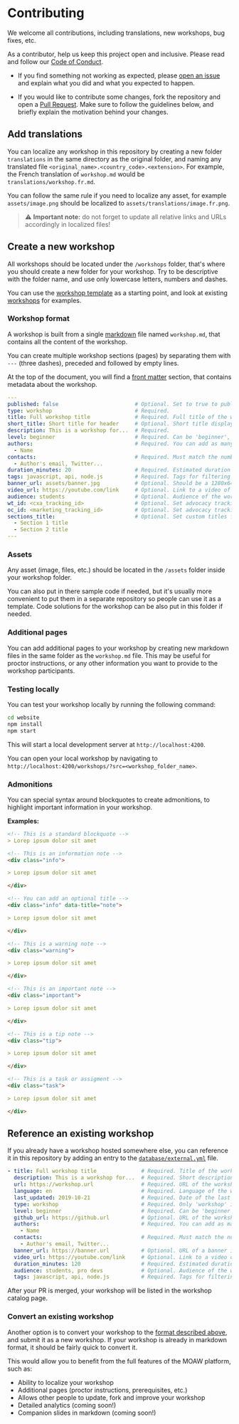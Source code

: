 # Contributing

We welcome all contributions, including translations, new workshops, bug fixes, etc.

As a contributor, help us keep this project open and inclusive.
Please read and follow our [Code of Conduct](CODE_OF_CONDUCT.md).

- If you find something not working as expected, please [open an issue](https://github.com/microsoft/moaw/issues) and explain what you did and what you expected to happen.

- If you would like to contribute some changes, fork the repository and open a [Pull Request](https://docs.github.com/en/pull-requests/collaborating-with-pull-requests/proposing-changes-to-your-work-with-pull-requests/creating-a-pull-request).
  Make sure to follow the guidelines below, and briefly explain the motivation behind your changes.

## Add translations

You can localize any workshop in this repository by creating a new folder `translations` in the same directory as the original folder, and naming any translated file `<original_name>.<country_code>.<extension>`.
For example, the French translation of `workshop.md` would be `translations/workshop.fr.md`.

You can follow the same rule if you need to localize any asset, for example `assets/image.png` should be localized to `assets/translations/image.fr.png`.

> ⚠️ **Important note:** do not forget to update all relative links and URLs accordingly in localized files!

## Create a new workshop

All workshops should be located under the `/workshops` folder, that's where you should create a new folder for your workshop.
Try to be descriptive with the folder name, and use only lowercase letters, numbers and dashes.

You can use the [workshop template](template/workshop/) as a starting point, and look at existing [workshops](workshops) for examples.

### Workshop format

A workshop is built from a single [markdown](https://commonmark.org/help/) file named `workshop.md`, that contains all the content of the workshop.

You can create multiple workshop sections (pages) by separating them with `---` (three dashes), preceded and followed by empty lines.

At the top of the document, you will find a [front matter](https://jekyllrb.com/docs/front-matter/) section, that contains metadata about the workshop.

```yaml
---
published: false                        # Optional. Set to true to publish the workshop (default: false)
type: workshop                          # Required.
title: Full workshop title              # Required. Full title of the workshop
short_title: Short title for header     # Optional. Short title displayed in the header
description: This is a workshop for...  # Required.
level: beginner                         # Required. Can be 'beginner', 'intermediate' or 'advanced'
authors:                                # Required. You can add as many authors as needed      
  - Name
contacts:                               # Required. Must match the number of authors
  - Author's email, Twitter...
duration_minutes: 20                    # Required. Estimated duration in minutes
tags: javascript, api, node.js          # Required. Tags for filtering and searching
banner_url: assets/banner.jpg           # Optional. Should be a 1280x640px image
video_url: https://youtube.com/link     # Optional. Link to a video of the workshop
audience: students                      # Optional. Audience of the workshop (students, pro devs, etc.)
wt_id: <cxa_tracking_id>                # Optional. Set advocacy tracking code for supported links
oc_id: <marketing_tracking_id>          # Optional. Set advocacy tracking code for supported links
sections_title:                         # Optional. Set custom titles for each section to be displayed in the side bar
  - Section 1 title
  - Section 2 title
---
```

### Assets

Any asset (image, files, etc.) should be located in the `/assets` folder inside your workshop folder.

You can also put in there sample code if needed, but it's usually more convenient to put them in a separate repository so people can use it as a template. Code solutions for the workshop can be also put in this folder if needed.

### Additional pages

You can add additional pages to your workshop by creating new markdown files in the same folder as the `workshop.md` file.
This may be useful for proctor instructions, or any other information you want to provide to the workshop participants.

### Testing locally

You can test your workshop locally by running the following command:

```bash
cd website
npm install
npm start
```

This will start a local development server at `http://localhost:4200`.

You can open your local workshop by navigating to `http://localhost:4200/workshops/?src=<workshop_folder_name>`.

### Admonitions

You can special syntax around blockquotes to create admonitions, to highlight important information in your workshop.

**Examples:**

```markdown
<!-- This is a standard blockquote -->
> Lorep ipsum dolor sit amet

<!-- This is an information note -->
<div class="info">

> Lorep ipsum dolor sit amet

</div>

<!-- You can add an optional title -->
<div class="info" data-title="note">

> Lorep ipsum dolor sit amet

</div>

<!-- This is a warning note -->
<div class="warning">

> Lorep ipsum dolor sit amet

</div>

<!-- This is an important note -->
<div class="important">

> Lorep ipsum dolor sit amet

</div>

<!-- This is a tip note -->
<div class="tip">

> Lorep ipsum dolor sit amet

</div>

<!-- This is a task or assigment -->
<div class="task">

> Lorep ipsum dolor sit amet

</div>
```

## Reference an existing workshop

If you already have a workshop hosted somewhere else, you can reference it in this repository by adding an entry to the [`database/external.yml`](database/external.yml) file.

```yaml
- title: Full workshop title              # Required. Title of the workshop
  description: This is a workshop for...  # Required. Short description of the workshop
  url: https://workshop.url               # Required. URL of the workshop
  language: en                            # Required. Language of the workshop, using 2-letter ISO code
  last_updated: 2019-10-21                # Required. Date of the last update of the workshop
  type: workshop                          # Required. Only 'workshop' is supported for now
  level: beginner                         # Required. Can be 'beginner', 'intermediate' or 'advanced'
  github_url: https://github.url          # Optional. URL of the workshop's GitHub repository
  authors:                                # Required. You can add as many authors as needed
    - Name                          
  contacts:                               # Required. Must match the number of authors
    - Author's email, Twitter...
  banner_url: https://banner.url          # Optional. URL of a banner image for the workshop (1280x640px)
  video_url: https://youtube.com/link     # Optional. Link to a video of the workshop
  duration_minutes: 120                   # Required. Estimated duration in minutes
  audience: students, pro devs            # Optional. Audience of the workshop (students, pro devs, etc.)
  tags: javascript, api, node.js          # Required. Tags for filtering and searching
```

After your PR is merged, your workshop will be listed in the workshop catalog page.

### Convert an existing workshop

Another option is to convert your workshop to the [format described above](#create-a-new-workshop), and submit it as a new workshop.
If your workshop is already in markdown format, it should be fairly quick to convert it.

This would allow you to benefit from the full features of the MOAW platform, such as:

- Ability to localize your workshop
- Additional pages (proctor instructions, prerequisites, etc.)
- Allows other people to update, fork and improve your workshop
- Detailed analytics (coming soon!)
- Companion slides in markdown (coming soon!)
